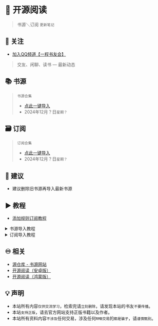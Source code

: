 # 📖 开源阅读
> 书源＼订阅 `更新笔记`

## 📲 关注
* [加入QQ频道【一程书友会】](https://pd.qq.com/s/h20gb4b3x)
> 交友、闲聊、读书 — 最新动态

## 📚 书源
> `书源合集`
> * [点此一键导入](yuedu://booksource/importonline?src=)
> * 2024年12月？日`星期？`

## 🗃 订阅
> `订阅合集`
> * [点此一键导入](yuedu://booksource/importonline?src=)
> * 2024年12月？日`星期？`

## 💠 建议
* 建议删除旧书源再导入最新书源

## ▶️ 教程
* [添加规则订阅教程](https://b23.tv/RQSlzA2)
<details><summary>书源导入教程</summary>
⒈复制书源网络导入链接<br>
⒉打开阅读APP<br>
<img src="https://raw.githubusercontent.com/yc-sy/yd/refs/heads/master/jc/yd.png" width="270"><br>
⒊点击我的头像，再点书源管理<br>
<img src="https://raw.githubusercontent.com/yc-sy/yd/refs/heads/master/jc/sy3.png" width="270"><br>
⒋点击右上角┇<br>
<img src="https://raw.githubusercontent.com/yc-sy/yd/refs/heads/master/jc/sy4.png" width="270"><br>
⒌选择网络导入<br>
<img src="https://raw.githubusercontent.com/yc-sy/yd/refs/heads/master/jc/sy5.png" width="270"><br>
⒍粘贴书源链接，再点确定<br>
<img src="https://raw.githubusercontent.com/yc-sy/yd/refs/heads/master/jc/sy6.png" width="270"><br>
⒎点击左下角全选，再点确认<br>
<img src="https://raw.githubusercontent.com/yc-sy/yd/refs/heads/master/jc/sy7.png" width="270"><br>
</details>

<details><summary>订阅导入教程</summary>
⒈复制订阅网络导入链接<br>
⒉打开阅读APP<br>
<img src="https://raw.githubusercontent.com/yc-sy/yd/refs/heads/master/jc/yd.png" width="270"><br>
⒊点击订阅图标，再点右上角⚙️图标<br>
<img src="https://raw.githubusercontent.com/yc-sy/yd/refs/heads/master/jc/dy3.png" width="270"><br>
⒋点击右上角┇<br>
<img src="https://raw.githubusercontent.com/yc-sy/yd/refs/heads/master/jc/dy4.png" width="270"><br>
⒌选择网络导入<br>
<img src="https://raw.githubusercontent.com/yc-sy/yd/refs/heads/master/jc/dy5.png" width="270"><br>
⒍粘贴订阅链接，再点确定<br>
<img src="https://raw.githubusercontent.com/yc-sy/yd/refs/heads/master/jc/dy6.png" width="270"><br>
⒎点击左下角全选，再点确认<br>
<img src="https://raw.githubusercontent.com/yc-sy/yd/refs/heads/master/jc/dy7.png" width="270"><br>
</details>

## ♾️ 相关
* [源仓库 - 书源网站](http://www.yck2.com/)
* [开源阅读（安卓版）](https://github.com/gedoor/legado/releases)
* [开源阅读（鸿蒙版）](https://github.com/mgz0227/legado-Harmony)

## 💡 声明
* 本站所有内容`仅供交流学习`，检索完请`立刻删除`，请发现本站的书友`不要传播`。
* 本站`支持正版`，请去官方网站支持正版书籍以及作者。
* 本站所有资料内容`不涉及`任何交易，涉及任何`RMB交易`的`都是骗子`，请`谨慎甄别`。
